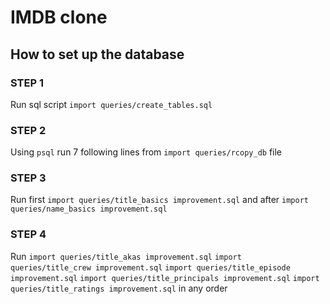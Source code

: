 # IMDB clone

## How to set up the database

### STEP 1

Run sql script ```import queries/create_tables.sql```

### STEP 2

Using ```psql``` run 7 following lines from ```import queries/rcopy_db``` file

### STEP 3

Run first ```import queries/title_basics improvement.sql``` and after ```import queries/name_basics improvement.sql```

### STEP 4
Run ```import queries/title_akas improvement.sql``` ```import queries/title_crew improvement.sql``` ```import queries/title_episode improvement.sql``` ```import queries/title_principals improvement.sql``` ```import queries/title_ratings improvement.sql``` in any order
